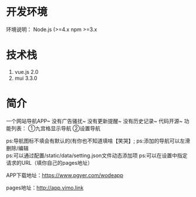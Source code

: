 #  开发环境

环境说明：
Node.js (>=4.x
npm >=3.x

#  技术栈
1.  vue.js 2.0
2.  mui 3.3.0

# 简介

一个网站导航APP~
没有广告骚扰~
没有更新提醒~
没有历史记录~
代码开源~
功能列表：
①九宫格显示导航
②设置导航

ps:导航图标不填会有默认的(有你也不知道填啥【笑哭】; 
ps:添加的导航可以左滑删除/编辑      
ps:可以通过配置/static/data/setting.json文件动态添加项
ps:可以在设置中指定请求的URL（填你自己的pages地址）


APP下载地址：https://www.pgyer.com/wodeapp

pages地址：http://app.yimo.link
